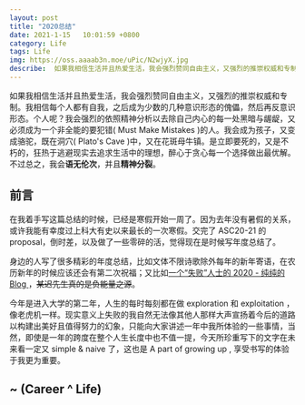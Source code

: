 ```yaml
---
layout: post
title: "2020总结"
date: 2021-1-15   10:01:59 +0800
category: Life
tags: Life 
img: https://oss.aaaab3n.moe/uPic/N2wjyX.jpg
describe:  如果我相信生活并且热爱生活，我会强烈赞同自由主义，又强烈的推崇权威和专制。我相信每个人都有自我，之后成为少数的几种意识形态的傀儡，然后再反意识形态。个人呢？我会强烈的依照精神分析以去除自己内心的每一处黑暗与龌龊，又必须成为一个非全能的要犯错( Must Make Mistakes )的人。我会成为孩子，又变成骆驼，既在洞穴( Plato's Cave )中，又在花斑母牛镇。是立即要死的，又是不朽的，狂热于逃避现实去追求生活中的理想，醉心于贪心每一个选择做出最优解。不过总之，我会语无伦次，并且精神分裂。
---
```




如果我相信生活并且热爱生活，我会强烈赞同自由主义，又强烈的推崇权威和专制。我相信每个人都有自我，之后成为少数的几种意识形态的傀儡，然后再反意识形态。个人呢？我会强烈的依照精神分析以去除自己内心的每一处黑暗与龌龊，又必须成为一个非全能的要犯错( Must Make Mistakes )的人。我会成为孩子，又变成骆驼，既在洞穴( Plato's Cave )中，又在花斑母牛镇。是立即要死的，又是不朽的，狂热于逃避现实去追求生活中的理想，醉心于贪心每一个选择做出最优解。不过总之，我会**语无伦次**，并且**精神分裂**。



## 前言

在我着手写这篇总结的时候，已经是寒假开始一周了。因为去年没有暑假的关系，或许我能有幸度过上科大有史以来最长的一次寒假。交完了 ASC20-21 的proposal，倒时差，以及做了一些零碎的活，觉得现在是时候写年度总结了。

身边的人写了很多精彩的年度总结，比如文体不限诗歌除外每年的新年寄语，在农历新年的时候应该还会有第二次祝福；又比如[一个“失败”人士的 2020 - 纯纯的 Blog ](https://blog.zhuangty.com/2020/12/24/2020/#more)，<del>某迟先生真的是负能量之源</del>。

今年是进入大学的第二年，人生的每时每刻都在做 exploration 和 exploitation ，像老虎机一样。现实意义上失败的我自然无法像其他人那样大声宣扬着今后的道路以构建出美好且值得努力的幻象，只能向大家讲述一年中我所体验的一些事情，当然，即使是一年的跨度在整个人生长度中也不值一提，今天所珍重写下的文字在未来看一定又 simple & naive 了，这也是 A part of growing up , 享受书写的体验于我更为重要。



## ~ (Career ^ Life) 


